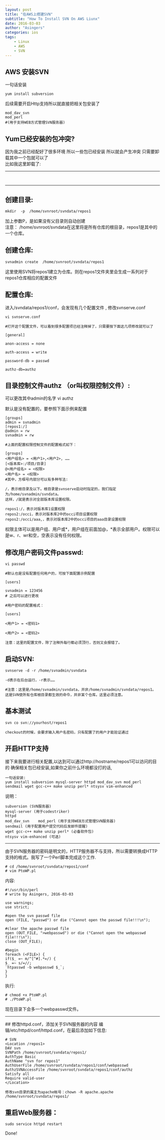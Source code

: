 ```yaml
---
layout: post
title: "在AWS上搭建SVN"
subtitle: "How To Install SVN On AWS Liunx"
date: 2016-03-03
author: "Asingers"
categories: ios
tags:
    - Linux
    - AWS
    - SVN
---
```

## AWS 安装SVN
一句话安装

	yum install subversion
	
后续需要开启Http支持所以就直接把相关包安装了

	mod_dav_svn
	mod_perl
	#(用于支持WEB方式管理SVN服务器)	
	
## Yum已经安装的包冲突?

因为我之前已经配好了很多环境 所以一些包已经安装 所以就会产生冲突 只需要卸载其中一个包就可以了  
比如我这里卸载了:
<hr>
<img src="http://7xqmgj.com1.z0.glb.clouddn.com/in_post_imgsvn.png" alt="" class="shadow"/>
<img src="http://7xqmgj.com1.z0.glb.clouddn.com/in_post_imgsvn1.png" alt="" class="shadow"/>

***

## 创建目录:

	mkdir  -p  /home/svnroot/svndata/repos1  
  
加上参数P，是如果没有父目录则自动创建  
注意： /home/svnroot/svndata在这里将是所有仓库的根目录，repos1是其中的一个仓库。 

## 创建仓库:

	svnadmin create  /home/svnroot/svndata/repos1  
  
这里使用SVN将repos1建立为仓库。则在repos1文件夹里会生成一系列对于repos1仓库相应的配置文件  

## 配置仓库:
进入/svndata/repos1/conf，会发现有几个配置文件 , 修改svnserve.conf

	vi svnserve.conf  
  
	#打开这个配置文件，可以看到很多配置项已经注释掉了，只需要按下面这几项修改就可以了  
  
	[general]  
  
	anon-access = none  
  
	auth-access = write  
  
	password-db = passwd  
  
	authz-db=authz  
	
## 目录控制文件authz （or叫权限控制文件）:
可以更改其中admin的名字
vi authz  
  
默认是没有配置的，要参照下面示例来配置  
  
	[groups]  
	admin = svnadmin  
	[repos1:/]  
	@admin = rw  
	svnadmin = rw  
  
	#上面的配置权限控制文件的配置格式如下：  
  
	[groups]  
	<用户组名> = <用户1>,<用户2>, ……  
	[<版本库>:/项目/目录]  
	@<用户组名> = <权限> 
	<用户名> = <权限>  
	#其中，方框号内部分可以有多种写法:  
  
	/，表示根目录及以下。根目录是svnserve启动时指定的，我们指定为/home/svnadmin/svndata。  
	这样，/就是表示对全部版本库设置权限。  
  
	repos1:/，表示对版本库1设置权限  
	repos2:/occi，表示对版本库2中的occi项目设置权限  
	repos2:/occi/aaa,，表示对版本库2中的occi项目的aaa目录设置权限  
  
权限主体可以是用户组、用户或*，用户组在前面加@，*表示全部用户。权限可以是w、r、wr和空，空表示没有任何权限。 

## 修改用户密码文件passwd:

	vi passwd  
  
	#默认也是没有配置任何用户的，可按下面配置示例配置  
  
	[users]  
  
	svnadmin = 123456  
	# 之后可以进行更改
  
	#用户密码的配置格式：  
  
	[users]  
  
	<用户1> = <密码1>  
  
	<用户2> = <密码2>  
  
	注意：这里的配置文件，除了注释外每行都必须顶行，否则又会报错了。  

## 启动SVN:

	svnserve -d -r /home/svnadmin/svndata  
  
	-d表示在后台运行，-r表示……  
  
	#注意：这里是/home/svnadmin/svndata，并非/home/svnadmin/svndata/repos1。  
	这是SVN使所有仓库根目录都生效的命令，并非某个仓库。这里必须注意。 
	
## 基本测试

	svn co svn://yourhost/repos1  
  
	checkout的时候，会要求输入用户名密码，只有配置了的用户才能验证通过  
	
## 开启HTTP支持
接下来我要进行相关配置,以达到可以通过http://hostname/repos1可以访问的目的
确保相关包已经安装,如果你之前什么环境都没打的话,

	一句话安装:
	yum install subversion mysql-server httpd mod_dav_svn mod_perl sendmail wget gcc-c++ make unzip perl* ntsysv vim-enhanced
说明：

	subversion (SVN服务器)
	mysql-server (用于codestriker)
	httpd 
	mod_dav_svn    mod_perl (用于支持WEB方式管理SVN服务器)
	sendmail (用于配置用户提交代码后发邮件提醒)
	wget gcc-c++ make unzip perl* (必备软件包)
	ntsysv vim-enhanced (可选)
<hr>
由于SVN服务器的密码是明文的，HTTP服务器不与支持，所以需要转换成HTTP支持的格式。我写了一个Perl脚本完成这个工作.

	# cd /home/svnroot/svndata/repos1/conf
	# vim PtoWP.pl
	
内容:

	#!/usr/bin/perl
	# write by Asingers, 2016-03-03

	use warnings;
	use strict;

	#open the svn passwd file
	open (FILE, "passwd") or die ("Cannot open the passwd file!!!\n");

	#clear the apache passwd file
	open (OUT_FILE, ">webpasswd") or die ("Cannot open the webpasswd file!!!\n");
	close (OUT_FILE);

	#begin
	foreach (<FILE>) {
	if($_ =~ m/^[^#].*=/) {
	$_ =~ s/=//;
	`htpasswd -b webpasswd $_`;
	}
	}
执行:

	# chmod +x PtoWP.pl
	# ./PtoWP.pl
现在目录下会多一个webpasswd文件。
<hr>
## 修改httpd.conf，添加关于SVN服务器的内容
编辑/etc/httpd/conf/httpd.conf，在最后添加如下信息:
	
	# SVN 
	<Location /repos1>
	DAV svn
	SVNPath /home/svnroot/svndata/repos1/
	AuthType Basic
	AuthName "svn for repos1"
	AuthUserFile /home/svnroot/svndata/repos1/conf/webpasswd
	AuthzSVNAccessFile /home/svnroot/svndata/repos1/conf/authz
	Satisfy all
	Require valid-user
	</Location>

	修改svn目录的属主为apache帐号：chown -R apache.apache /home/svnroot/svndata/repos1/

## 重启Web服务器：

	sudo service httpd restart
	
Done!


